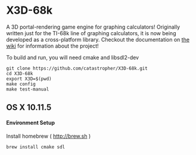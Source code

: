 # X3D-68k
A 3D portal-rendering game engine for graphing calculators! Originally written just for the TI-68k line of graphing calculators, it is now being developed as a cross-platform library. Checkout the documentation on [the wiki](https://github.com/catastropher/X3D-68k/wiki) for information about the project!

To build and run, you will need cmake and libsdl2-dev

```
git clone https://github.com/catastropher/X3D-68k.git
cd X3D-68k
export X3D=$(pwd)
make config
make test-manual
```



## OS X 10.11.5

#### Environment Setup

Install homebrew ( http://brew.sh )

```
brew install cmake sdl
```
